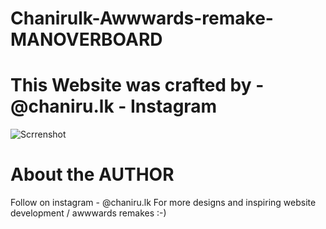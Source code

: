 # Chanirulk-Awwwards-remake-MANOVERBOARD

# This Website was crafted by - @chaniru.lk - Instagram
![Scrrenshot](./src/components/img/screenshot.png)
# About the AUTHOR

Follow on instagram - @chaniru.lk 
For more designs and inspiring website development /
awwwards remakes :-)
